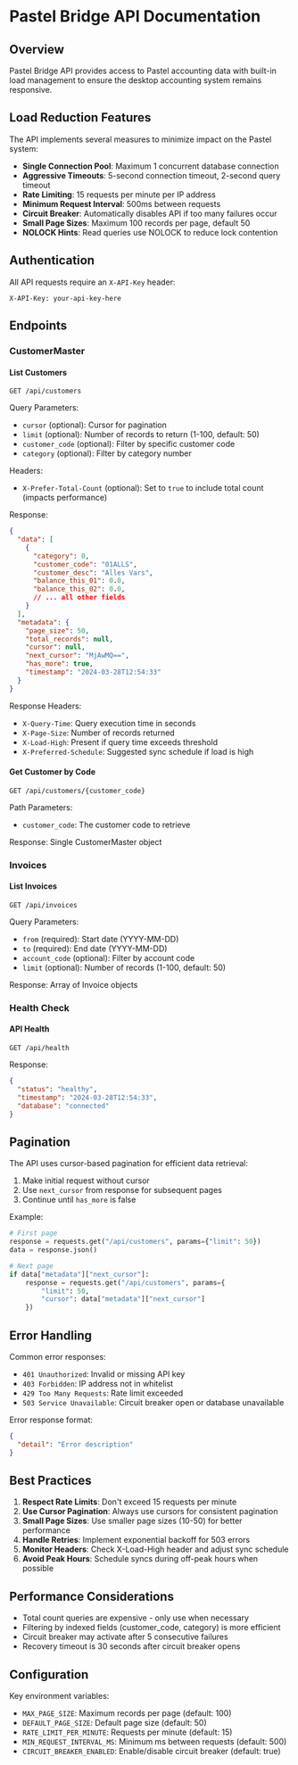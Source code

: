 # Pastel Bridge API Documentation

## Overview

Pastel Bridge API provides access to Pastel accounting data with built-in load management to ensure the desktop accounting system remains responsive.

## Load Reduction Features

The API implements several measures to minimize impact on the Pastel system:

- **Single Connection Pool**: Maximum 1 concurrent database connection
- **Aggressive Timeouts**: 5-second connection timeout, 2-second query timeout
- **Rate Limiting**: 15 requests per minute per IP address
- **Minimum Request Interval**: 500ms between requests
- **Circuit Breaker**: Automatically disables API if too many failures occur
- **Small Page Sizes**: Maximum 100 records per page, default 50
- **NOLOCK Hints**: Read queries use NOLOCK to reduce lock contention

## Authentication

All API requests require an `X-API-Key` header:

```
X-API-Key: your-api-key-here
```

## Endpoints

### CustomerMaster

#### List Customers
```
GET /api/customers
```

Query Parameters:
- `cursor` (optional): Cursor for pagination
- `limit` (optional): Number of records to return (1-100, default: 50)
- `customer_code` (optional): Filter by specific customer code
- `category` (optional): Filter by category number

Headers:
- `X-Prefer-Total-Count` (optional): Set to `true` to include total count (impacts performance)

Response:
```json
{
  "data": [
    {
      "category": 0,
      "customer_code": "01ALLS",
      "customer_desc": "Alles Vars",
      "balance_this_01": 0.0,
      "balance_this_02": 0.0,
      // ... all other fields
    }
  ],
  "metadata": {
    "page_size": 50,
    "total_records": null,
    "cursor": null,
    "next_cursor": "MjAwMQ==",
    "has_more": true,
    "timestamp": "2024-03-28T12:54:33"
  }
}
```

Response Headers:
- `X-Query-Time`: Query execution time in seconds
- `X-Page-Size`: Number of records returned
- `X-Load-High`: Present if query time exceeds threshold
- `X-Preferred-Schedule`: Suggested sync schedule if load is high

#### Get Customer by Code
```
GET /api/customers/{customer_code}
```

Path Parameters:
- `customer_code`: The customer code to retrieve

Response: Single CustomerMaster object

### Invoices

#### List Invoices
```
GET /api/invoices
```

Query Parameters:
- `from` (required): Start date (YYYY-MM-DD)
- `to` (required): End date (YYYY-MM-DD)
- `account_code` (optional): Filter by account code
- `limit` (optional): Number of records (1-100, default: 50)

Response: Array of Invoice objects

### Health Check

#### API Health
```
GET /api/health
```

Response:
```json
{
  "status": "healthy",
  "timestamp": "2024-03-28T12:54:33",
  "database": "connected"
}
```

## Pagination

The API uses cursor-based pagination for efficient data retrieval:

1. Make initial request without cursor
2. Use `next_cursor` from response for subsequent pages
3. Continue until `has_more` is false

Example:
```python
# First page
response = requests.get("/api/customers", params={"limit": 50})
data = response.json()

# Next page
if data["metadata"]["next_cursor"]:
    response = requests.get("/api/customers", params={
        "limit": 50,
        "cursor": data["metadata"]["next_cursor"]
    })
```

## Error Handling

Common error responses:

- `401 Unauthorized`: Invalid or missing API key
- `403 Forbidden`: IP address not in whitelist
- `429 Too Many Requests`: Rate limit exceeded
- `503 Service Unavailable`: Circuit breaker open or database unavailable

Error response format:
```json
{
  "detail": "Error description"
}
```

## Best Practices

1. **Respect Rate Limits**: Don't exceed 15 requests per minute
2. **Use Cursor Pagination**: Always use cursors for consistent pagination
3. **Small Page Sizes**: Use smaller page sizes (10-50) for better performance
4. **Handle Retries**: Implement exponential backoff for 503 errors
5. **Monitor Headers**: Check X-Load-High header and adjust sync schedule
6. **Avoid Peak Hours**: Schedule syncs during off-peak hours when possible

## Performance Considerations

- Total count queries are expensive - only use when necessary
- Filtering by indexed fields (customer_code, category) is more efficient
- Circuit breaker may activate after 5 consecutive failures
- Recovery timeout is 30 seconds after circuit breaker opens

## Configuration

Key environment variables:

- `MAX_PAGE_SIZE`: Maximum records per page (default: 100)
- `DEFAULT_PAGE_SIZE`: Default page size (default: 50)
- `RATE_LIMIT_PER_MINUTE`: Requests per minute (default: 15)
- `MIN_REQUEST_INTERVAL_MS`: Minimum ms between requests (default: 500)
- `CIRCUIT_BREAKER_ENABLED`: Enable/disable circuit breaker (default: true) 
